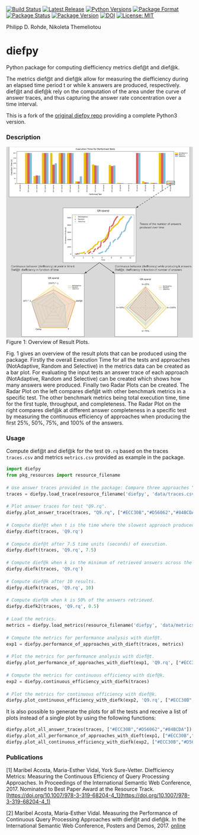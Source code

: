 [![Build Status](https://github.com/SDM-TIB/diefpy/actions/workflows/testroutine.yml/badge.svg?branch=master)](https://github.com/SDM-TIB/diefpy/actions/workflows/testroutine.yml)
[![Latest Release](http://img.shields.io/github/release/SDM-TIB/diefpy.svg)](https://github.com/SDM-TIB/diefpy/releases)
[![Python Versions](https://img.shields.io/pypi/pyversions/diefpy)](https://pypi.org/project/diefpy)
[![Package Format](https://img.shields.io/pypi/format/diefpy)](https://pypi.org/project/diefpy)
[![Package Status](https://img.shields.io/pypi/status/diefpy)](https://pypi.org/project/diefpy)
[![Package Version](https://img.shields.io/pypi/v/diefpy)](https://pypi.org/project/diefpy)
[![DOI](https://zenodo.org/badge/109045351.svg)](https://zenodo.org/badge/latestdoi/109045351)
[![License: MIT](https://img.shields.io/badge/License-MIT-yellow.svg)](LICENSE)

Philipp D. Rohde, Nikoleta Themeliotou
# diefpy

Python package for computing diefficiency metrics dief@t and dief@k.

The metrics dief@t and dief@k allow for measuring the diefficiency during 
an elapsed time period t or while k answers are produced, respectively. 
dief@t and dief@k rely on the computation of the area under the curve of 
answer traces, and thus capturing the answer rate concentration over a time 
interval.

This is a fork of the [original diefpy repo](https://github.com/maribelacosta/diefpy) providing a complete Python3 version.

### Description

![alt text](docs/diefpy-overview.png "Overview of Result Plots")
Figure 1: Overview of Result Plots.

Fig. 1 gives an overview of the result plots that can be produced using the package.
Firstly the overall Execution Time for all the tests and approaches (NotAdaptive, Random and Selective) in the metrics
data can be created as a bar plot. 
For evaluating the input tests an answer trace of each approach (NotAdaptive, Random and Selective) can be created which shows how many answers were produced. 
Finally two Radar Plots can be created. The Radar Plot on the left compares dief@t with other benchmark metrics in a specific test. The other benchmark metrics being total execution time, time for the first tuple, throughput, and completeness. 
The Radar Plot on the right compares dief@k at different answer completeness in a specific test by measuring the continuous efficiency of approaches when producing
the first 25%, 50%, 75%, and 100% of the answers.

### Usage 
Compute dief@t and dief@k for the test `Q9.rq` based on the traces `traces.csv` and metrics `metrics.csv` provided as example in the package. 
```python
import diefpy
from pkg_resources import resource_filename

# Use answer traces provided in the package: Compare three approaches "Selective", "Not Adaptive", "Random" when executing the test "Q9.rq".
traces = diefpy.load_trace(resource_filename('diefpy', 'data/traces.csv')) 

# Plot answer traces for test "Q9.rq".
diefpy.plot_answer_trace(traces, "Q9.rq", ["#ECC30B","#D56062","#84BCDA"]).show()

# Compute dief@t when t is the time where the slowest approach produced the last answer.
diefpy.dieft(traces, 'Q9.rq')

# Compute dief@t after 7.5 time units (seconds) of execution. 
diefpy.dieft(traces, 'Q9.rq', 7.5)

# Compute dief@k when k is the minimum of retrieved answers across the approaches.
diefpy.diefk(traces, 'Q9.rq')

# Compute dief@k after 10 results.
diefpy.diefk(traces, 'Q9.rq', 10)

# Compute dief@k when k is 50% of the answers retrieved.
diefpy.diefk2(traces, 'Q9.rq', 0.5)

# Load the metrics.
metrics = diefpy.load_metrics(resource_filename('diefpy', 'data/metrics.csv'))

# Compute the metrics for performance analysis with dief@t.
exp1 = diefpy.performance_of_approaches_with_dieft(traces, metrics)

# Plot the metrics for performance analysis with dief@t.
diefpy.plot_performance_of_approaches_with_dieft(exp1, 'Q9.rq', ["#ECC30B","#D56062","#84BCDA"]).show()

# Compute the metrics for continuous efficiency with dief@k.
exp2 = diefpy.continuous_efficiency_with_diefk(traces)

# Plot the metrics for continuous efficiency with dief@k.
diefpy.plot_continuous_efficiency_with_diefk(exp2, 'Q9.rq', ["#ECC30B","#D56062","#84BCDA"]).show()
```

It is also possible to generate the plots for all the tests and receive a list of plots instead of a single plot by using the following functions:
```python
diefpy.plot_all_answer_traces(traces, ["#ECC30B","#D56062","#84BCDA"])
diefpy.plot_all_performance_of_approaches_with_dieft(exp1, ["#ECC30B","#D56062","#84BCDA"])
diefpy.plot_all_continuous_efficiency_with_diefk(exp2, ["#ECC30B","#D56062","#84BCDA"])
```

### Publications
[1] Maribel Acosta, Maria-Esther Vidal, York Sure-Vetter. Diefficiency Metrics: Measuring the Continuous Efficiency of Query Processing Approaches. In Proceedings of the International Semantic Web Conference, 2017. Nominated to Best Paper Award at the Resource Track. [https://doi.org/10.1007/978-3-319-68204-4_1](https://doi.org/10.1007/978-3-319-68204-4_1)

[2] Maribel Acosta, Maria-Esther Vidal. Measuring the Performance of Continuous Query Processing Approaches with dief@t and dief@k. In  the International Semantic Web Conference, Posters and Demos, 2017. [online](https://iswc2017.ai.wu.ac.at/wp-content/uploads/papers/PostersDemos/paper602.pdf)
